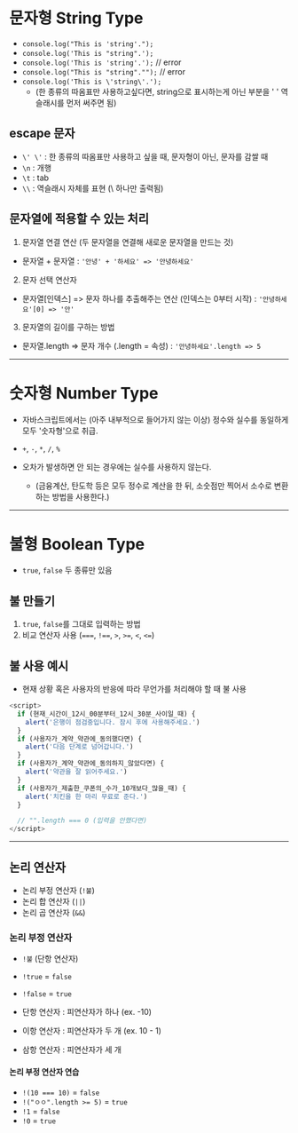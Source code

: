 # 문자형 String Type

- `console.log("This is 'string'.");`
- `console.log('This is "string".');`
- `console.log('This is 'string'.');` // error
- `console.log("This is "string"."");` // error
- `console.log('This is \'string\'.');`
  - (한 종류의 따옴표만 사용하고싶다면, string으로 표시하는게 아닌 부분을 \' \' 역슬래시를 먼저 써주면 됨)

## escape 문자

- `\' \'` : 한 종류의 따옴표만 사용하고 싶을 때, 문자형이 아닌, 문자를 감쌀 때
- `\n` : 개행
- `\t` : tab
- `\\` : 역슬래시 자체를 표현 (\ 하나만 출력됨)

## 문자열에 적용할 수 있는 처리

1. 문자열 연결 연산 (두 문자열을 연결해 새로운 문자열을 만드는 것)

- 문자열 + 문자열 : `'안녕' + '하세요' => '안녕하세요'`

2. 문자 선택 연산자

- 문자열[인덱스] => 문자 하나를 추출해주는 연산 (인덱스는 0부터 시작) : `'안녕하세요'[0] => '안'`

3. 문자열의 길이를 구하는 방법

- 문자열.length => 문자 개수 (.length = 속성) : `'안녕하세요'.length => 5`

---

# 숫자형 Number Type

- 자바스크립트에서는 (아주 내부적으로 들어가지 않는 이상) 정수와 실수를 동일하게 모두 '숫자형'으로 취급.
- `+`, `-`, `*`, `/`, `%`

- 오차가 발생하면 안 되는 경우에는 실수를 사용하지 않는다.
  - (금융계산, 탄도학 등은 모두 정수로 계산을 한 뒤, 소숫점만 찍어서 소수로 변환하는 방법을 사용한다.)

---

# 불형 Boolean Type

- `true`, `false` 두 종류만 있음

## 불 만들기

1. `true`, `false`를 그대로 입력하는 방법
2. 비교 연산자 사용 (`===`, `!==`, `>`, `>=`, `<`, `<=`)

## 불 사용 예시

- 현재 상황 혹은 사용자의 반응에 따라 무언가를 처리해야 할 때 불 사용

```javaScript
<script>
  if (현재_시간이_12시_00분부터_12시_30분_사이일_때) {
    alert('은행이 점검중입니다. 잠시 후에 사용해주세요.')
  }
  if (사용자가_계약_약관에_동의했다면) {
    alert('다음 단계로 넘어갑니다.')
  }
  if (사용자가_계약_약관에_동의하지_않았다면) {
    alert('약관을 잘 읽어주세요.')
  }
  if (사용자가_제출한_쿠폰의_수가_10개보다_많을_때) {
    alert('치킨을 한 마리 무료로 준다.')
  }

  // "".length === 0 (입력을 안했다면)
</script>
```

***

## 논리 연산자

- 논리 부정 연산자 (`!불`)
- 논리 합 연산자 (`||`)
- 논리 곱 연산자 (`&&`)

### 논리 부정 연산자

- `!불` (단항 연산자)
- `!true` = `false`
- `!false` = `true`

- 단항 연산자 : 피연산자가 하나 (ex. -10)
- 이항 연산자 : 피연산자가 두 개 (ex. 10 - 1)
- 삼항 연산자 : 피연산자가 세 개

#### 논리 부정 연산자 연습

- `!(10 === 10)` = `false`
- `!("ㅇㅇ".length >= 5)` = `true`
- `!1` = `false`
- `!0` = `true`
